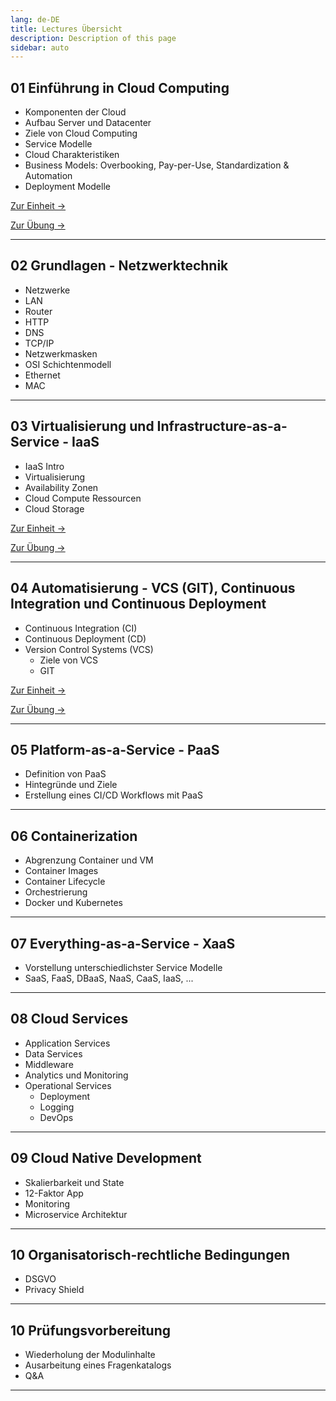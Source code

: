 ```yaml
---
lang: de-DE
title: Lectures Übersicht
description: Description of this page
sidebar: auto
---
```


## 01 Einführung in Cloud Computing

- Komponenten der Cloud
- Aufbau Server und Datacenter
- Ziele von Cloud Computing
- Service Modelle
- Cloud Charakteristiken
- Business Models: Overbooking, Pay-per-Use, Standardization & Automation
- Deployment Modelle

<p>
<a href="/CloudComputingCWA2021/lectures/01-cloud-intro/01-cloud-intro" class="nav-link action-button">
  Zur Einheit →
</a>
</p>

<p>
<a href="/CloudComputingCWA2021/exercises/01-cloud-intro" class="nav-link action-button">
  Zur Übung →
</a>
</p>

---

## 02 Grundlagen - Netzwerktechnik

- Netzwerke
- LAN
- Router
- HTTP
- DNS
- TCP/IP
- Netzwerkmasken
- OSI Schichtenmodell
- Ethernet
- MAC

---

## 03 Virtualisierung und Infrastructure-as-a-Service - IaaS

- IaaS Intro
- Virtualisierung
- Availability Zonen
- Cloud Compute Ressourcen
- Cloud Storage

<p>
<a href="/CloudComputingCWA2021/lectures/03-iaas/03-iaas" class="nav-link action-button">
  Zur Einheit →
</a>
</p>

<p>
<a href="/CloudComputingCWA2021/exercises/03-iaas/03-iaas" class="nav-link action-button">
  Zur Übung →
</a>
</p>

---

## 04 Automatisierung - VCS (GIT), Continuous Integration und Continuous Deployment <Badge text="neu" />

- Continuous Integration (CI)
- Continuous Deployment (CD)
- Version Control Systems (VCS)
  - Ziele von VCS
  - GIT

<p>
<a href="/CloudComputingCWA2021/lectures/04-git/04-git" class="nav-link action-button">
  Zur Einheit →
</a>
</p>

<p>
<a href="/CloudComputingCWA2021/exercises/04-git/04-git" class="nav-link action-button">
  Zur Übung →
</a>
</p>

---

## 05 Platform-as-a-Service - PaaS

- Definition von PaaS
- Hintegründe und Ziele
- Erstellung eines CI/CD Workflows mit PaaS

---

## 06 Containerization

- Abgrenzung Container und VM
- Container Images
- Container Lifecycle
- Orchestrierung
- Docker und Kubernetes

---

## 07 Everything-as-a-Service - XaaS

- Vorstellung unterschiedlichster Service Modelle
- SaaS, FaaS, DBaaS, NaaS, CaaS, IaaS, ...

---

## 08 Cloud Services

- Application Services
- Data Services
- Middleware
- Analytics und Monitoring
- Operational Services
  - Deployment
  - Logging
  - DevOps

---

## 09 Cloud Native Development
- Skalierbarkeit und State
- 12-Faktor App
- Monitoring
- Microservice Architektur

---

## 10 Organisatorisch-rechtliche Bedingungen
- DSGVO
- Privacy Shield
  
---

## 10 Prüfungsvorbereitung

- Wiederholung der Modulinhalte
- Ausarbeitung eines Fragenkatalogs
- Q&A

---
